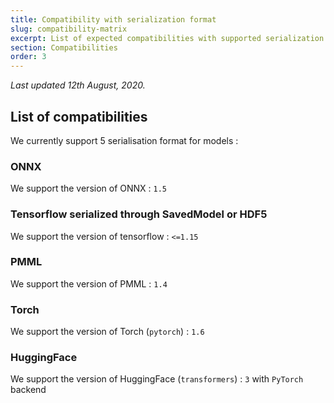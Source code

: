 ```yaml
---
title: Compatibility with serialization format
slug: compatibility-matrix
excerpt: List of expected compatibilities with supported serialization formats
section: Compatibilities
order: 3
---
```


*Last updated 12th August, 2020.*

## List of compatibilities

We currently support 5 serialisation format for models :

### ONNX

We support the version of ONNX : `1.5`

### Tensorflow serialized through SavedModel or HDF5

We support the version of tensorflow : `<=1.15`

### PMML

We support the version of PMML : `1.4`

### Torch

We support the version of Torch (`pytorch`) : `1.6`

### HuggingFace

We support the version of HuggingFace (`transformers`) : `3` with `PyTorch` backend

